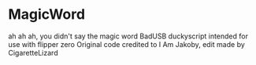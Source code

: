 # MagicWord
ah ah ah, you didn't say the magic word
BadUSB duckyscript intended for use with flipper zero
Original code credited to I Am Jakoby, edit made by CigaretteLizard
